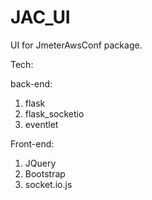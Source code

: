 # JAC_UI

UI for JmeterAwsConf package.

Tech:

back-end:

1. flask
2. flask_socketio
3. eventlet

Front-end:

1. JQuery
2. Bootstrap
3. socket.io.js